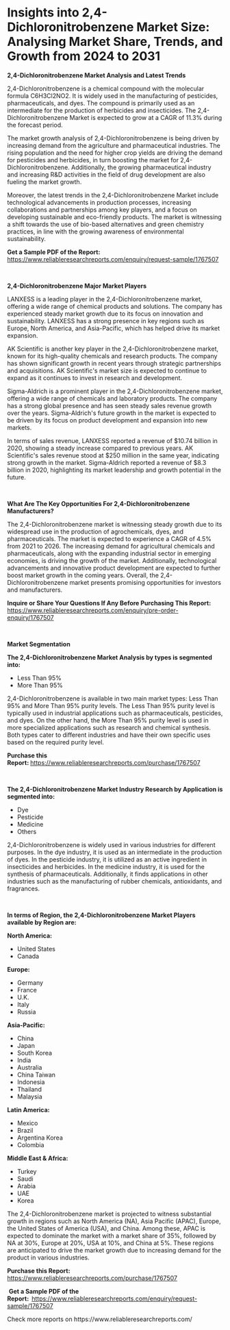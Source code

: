 <p><h1>Insights into 2,4-Dichloronitrobenzene Market Size: Analysing Market Share, Trends, and Growth from 2024 to 2031</h1></p><p><strong>2,4-Dichloronitrobenzene Market Analysis and Latest Trends</strong></p>
<p><p>2,4-Dichloronitrobenzene is a chemical compound with the molecular formula C6H3Cl2NO2. It is widely used in the manufacturing of pesticides, pharmaceuticals, and dyes. The compound is primarily used as an intermediate for the production of herbicides and insecticides. The 2,4-Dichloronitrobenzene Market is expected to grow at a CAGR of 11.3% during the forecast period.</p><p>The market growth analysis of 2,4-Dichloronitrobenzene is being driven by increasing demand from the agriculture and pharmaceutical industries. The rising population and the need for higher crop yields are driving the demand for pesticides and herbicides, in turn boosting the market for 2,4-Dichloronitrobenzene. Additionally, the growing pharmaceutical industry and increasing R&D activities in the field of drug development are also fueling the market growth.</p><p>Moreover, the latest trends in the 2,4-Dichloronitrobenzene Market include technological advancements in production processes, increasing collaborations and partnerships among key players, and a focus on developing sustainable and eco-friendly products. The market is witnessing a shift towards the use of bio-based alternatives and green chemistry practices, in line with the growing awareness of environmental sustainability.</p></p>
<p><strong>Get a Sample PDF of the Report:&nbsp;</strong> <a href="https://www.reliableresearchreports.com/enquiry/request-sample/1767507">https://www.reliableresearchreports.com/enquiry/request-sample/1767507</a></p>
<p>&nbsp;</p>
<p><strong>2,4-Dichloronitrobenzene Major Market Players</strong></p>
<p><p>LANXESS is a leading player in the 2,4-Dichloronitrobenzene market, offering a wide range of chemical products and solutions. The company has experienced steady market growth due to its focus on innovation and sustainability. LANXESS has a strong presence in key regions such as Europe, North America, and Asia-Pacific, which has helped drive its market expansion.</p><p>AK Scientific is another key player in the 2,4-Dichloronitrobenzene market, known for its high-quality chemicals and research products. The company has shown significant growth in recent years through strategic partnerships and acquisitions. AK Scientific's market size is expected to continue to expand as it continues to invest in research and development.</p><p>Sigma-Aldrich is a prominent player in the 2,4-Dichloronitrobenzene market, offering a wide range of chemicals and laboratory products. The company has a strong global presence and has seen steady sales revenue growth over the years. Sigma-Aldrich's future growth in the market is expected to be driven by its focus on product development and expansion into new markets.</p><p>In terms of sales revenue, LANXESS reported a revenue of $10.74 billion in 2020, showing a steady increase compared to previous years. AK Scientific's sales revenue stood at $250 million in the same year, indicating strong growth in the market. Sigma-Aldrich reported a revenue of $8.3 billion in 2020, highlighting its market leadership and growth potential in the future.</p></p>
<p>&nbsp;</p>
<p><strong>What Are The Key Opportunities For 2,4-Dichloronitrobenzene Manufacturers?</strong></p>
<p><p>The 2,4-Dichloronitrobenzene market is witnessing steady growth due to its widespread use in the production of agrochemicals, dyes, and pharmaceuticals. The market is expected to experience a CAGR of 4.5% from 2021 to 2026. The increasing demand for agricultural chemicals and pharmaceuticals, along with the expanding industrial sector in emerging economies, is driving the growth of the market. Additionally, technological advancements and innovative product development are expected to further boost market growth in the coming years. Overall, the 2,4-Dichloronitrobenzene market presents promising opportunities for investors and manufacturers.</p></p>
<p><strong>Inquire or Share Your Questions If Any Before Purchasing This Report:</strong> <a href="https://www.reliableresearchreports.com/enquiry/pre-order-enquiry/1767507">https://www.reliableresearchreports.com/enquiry/pre-order-enquiry/1767507</a></p>
<p>&nbsp;</p>
<p><strong>Market Segmentation</strong></p>
<p><strong>The 2,4-Dichloronitrobenzene Market Analysis by types is segmented into:</strong></p>
<p><ul><li>Less Than 95%</li><li>More Than 95%</li></ul></p>
<p><p>2,4-Dichloronitrobenzene is available in two main market types: Less Than 95% and More Than 95% purity levels. The Less Than 95% purity level is typically used in industrial applications such as pharmaceuticals, pesticides, and dyes. On the other hand, the More Than 95% purity level is used in more specialized applications such as research and chemical synthesis. Both types cater to different industries and have their own specific uses based on the required purity level.</p></p>
<p><strong>Purchase this Report:&nbsp;</strong><a href="https://www.reliableresearchreports.com/purchase/1767507">https://www.reliableresearchreports.com/purchase/1767507</a></p>
<p>&nbsp;</p>
<p><strong>The 2,4-Dichloronitrobenzene Market Industry Research by Application is segmented into:</strong></p>
<p><ul><li>Dye</li><li>Pesticide</li><li>Medicine</li><li>Others</li></ul></p>
<p><p>2,4-Dichloronitrobenzene is widely used in various industries for different purposes. In the dye industry, it is used as an intermediate in the production of dyes. In the pesticide industry, it is utilized as an active ingredient in insecticides and herbicides. In the medicine industry, it is used for the synthesis of pharmaceuticals. Additionally, it finds applications in other industries such as the manufacturing of rubber chemicals, antioxidants, and fragrances.</p></p>
<p>&nbsp;</p>
<p><strong>In terms of Region, the 2,4-Dichloronitrobenzene Market Players available by Region are:</strong></p>
<p>
    <p> <strong> North America: </strong>
        <ul>
            <li>United States</li>
            <li>Canada</li>
        </ul>
        </p> 
    <p> <strong> Europe: </strong>
        <ul>
            <li>Germany</li>
            <li>France</li>
            <li>U.K.</li>
            <li>Italy</li>
            <li>Russia</li>
        </ul>
        </p> 
    <p> <strong> Asia-Pacific: </strong>
        <ul>
            <li>China</li>
            <li>Japan</li>
            <li>South Korea</li>
            <li>India</li>
            <li>Australia</li>
            <li>China Taiwan</li>
            <li>Indonesia</li>
            <li>Thailand</li>
            <li>Malaysia</li>
        </ul>
        </p> 
    <p> <strong> Latin America: </strong>
        <ul>
            <li>Mexico</li>
            <li>Brazil</li>
            <li>Argentina Korea</li>
            <li>Colombia</li>
        </ul>
        </p> 
    <p> <strong> Middle East & Africa: </strong>
        <ul>
            <li>Turkey</li>
            <li>Saudi</li>
            <li>Arabia</li>
            <li>UAE</li>
            <li>Korea</li>
        </ul>
    </p>
    </p>
<p><p>The 2,4-Dichloronitrobenzene market is projected to witness substantial growth in regions such as North America (NA), Asia Pacific (APAC), Europe, the United States of America (USA), and China. Among these, APAC is expected to dominate the market with a market share of 35%, followed by NA at 30%, Europe at 20%, USA at 10%, and China at 5%. These regions are anticipated to drive the market growth due to increasing demand for the product in various industries.</p></p>
<p><strong>Purchase this Report: </strong><a href="https://www.reliableresearchreports.com/purchase/1767507">https://www.reliableresearchreports.com/purchase/1767507</a></p>
<p>&nbsp;<strong>Get a Sample PDF of the Report:&nbsp;&nbsp;</strong><a href="https://www.reliableresearchreports.com/enquiry/request-sample/1767507">https://www.reliableresearchreports.com/enquiry/request-sample/1767507</a></p>
<p><strong></strong></p>
<p>Check more reports on https://www.reliableresearchreports.com/</p>